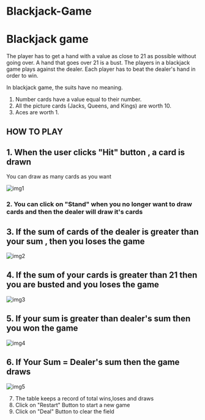 # Blackjack-Game
# Blackjack game
The player has to get a hand with a value as close to 21 as possible without going over. 
A hand that goes over 21 is a bust. 
The players in a blackjack game plays against the dealer. Each player has to beat the dealer's hand in order to win.

In blackjack game, the suits have no meaning. 
1. Number cards have a value equal to their number.
2. All the picture cards (Jacks, Queens, and Kings) are worth 10. 
3. Aces are worth 1.


## HOW TO PLAY

## 1. When the user clicks "Hit" button , a card is drawn
You can draw as many cards as you want

![img1](https://github.com/MoningiSoumyashree/Blackjack-Game/assets/111631772/30417950-9df5-4d05-af88-2f0e58ba51db)

### 2. You can click on "Stand" when you no longer want to draw cards and then the dealer will draw it's cards

## 3. If the sum of cards of the dealer is greater than your sum , then you loses the game

![img2](https://github.com/MoningiSoumyashree/Blackjack-Game/assets/111631772/d757712b-488c-47b8-8151-9bb4774b5435)



## 4. If the sum of your cards is greater than 21 then you are busted and you loses the game

![img3](https://github.com/MoningiSoumyashree/Blackjack-Game/assets/111631772/3da0fce2-ea2d-42f2-8f5e-9341857c0263)


## 5. If your sum is greater than dealer's sum then you won the game

![img4](https://github.com/MoningiSoumyashree/Blackjack-Game/assets/111631772/f9e29792-8f48-4f4a-a0de-ac19e4296e0e)

## 6. If Your Sum = Dealer's sum then the game draws


![img5](https://github.com/MoningiSoumyashree/Blackjack-Game/assets/111631772/80623386-bb24-4ebe-815c-c2dbc2b8ff7d)


7. The table keeps a record of total wins,loses and draws
8. Click on "Restart" Button to start a new game
9. Click on "Deal" Button to clear the field
